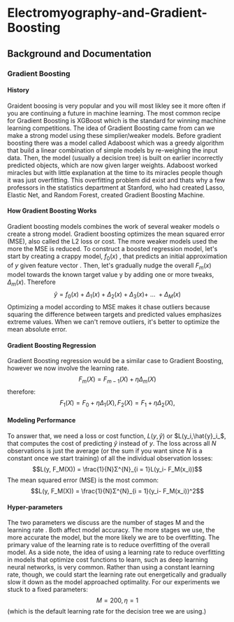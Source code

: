 # Electromyography-and-Gradient-Boosting
## Background and Documentation
### Gradient Boosting
#### History
Graident boosing is very popular and you will most likley see it more often if you are continuing a future in machine learning. The most common recipe for Gradient Boosting is XGBoost which is the standard for winning machine learning competitions. The idea of Gradient Boosting came from can we make a strong model using these simplier/weaker models. Before gradient boosting there was a model called Adaboost which was a greedy algorithm that build a linear combination of simple models by re-weighing the input data. Then, the model (usually a decision tree) is built on earlier incorrectly predicted objects, which are now given larger weights. Adaboost worked miracles but with little explanation at the time to its miracles people though it was just overfitting. This overfitting problem did exist and thats why a few professors in the statistics department at Stanford, who had created Lasso, Elastic Net, and Random Forest, created Gradient Boosting Machine. 

#### How Gradient Boosting Works
Gradient boosting models combines the work of several weaker models o create a strong model.  Gradient boosting optimizes the mean squared error (MSE), also called the L2 loss or cost. The more weaker models used the more the MSE is reduced. To construct a boosted regression model, let's start by creating a crappy model, $f_{0}(x)$ , that predicts an initial approximation of $y$ given feature vector . Then, let's gradually nudge the overall $F_{m}(x)$ model towards the known target value y by adding one or more tweaks, $\Delta_m(x)$. Therefore 
$$\hat{y}= f_{0}(x) + \Delta_1(x) + \Delta_2(x) + \Delta_3(x) +\ ... \ + \Delta_M(x)$$ 
Optimizing a model according to MSE makes it chase outliers because squaring the difference between targets and predicted values emphasizes extreme values. When we can't remove outliers, it's better to optimize the mean absolute error.

#### Gradient Boosting Regression
Gradient Boosting regression would be a similar case 
to Gradient Boosting, however we now involve the learning rate.
$$F_m(X) = F_{m-1}(X) + ηΔ_m(X)$$
therefore:
$$F_1(X) = F_{0} + ηΔ_1(X),  F_2(X) = F_{1} + ηΔ_2(X),$$

#### Modeling Performance
To answer that, we need a loss or cost function, $L(y,\hat{y})$ or $L(y_i,\hat{y}_i_$, that computes the cost of predicting $\hat{y}$ instead of $y$. The loss across all $N$ observations is just the average (or the sum if you want since $N$ is a constant once we start training) of all the individual observation losses:
$$L(y, F_M(X)) = \frac{1}{N}Σ^{N}_{i = 1}L(y_i- F_M(x_i))$$
The mean squared error (MSE) is the most common:
$$L(y, F_M(X)) = \frac{1}{N}Σ^{N}_{i = 1}(y_i- F_M(x_i))^2$$

#### Hyper-parameters
The two parameters we discuss are the number of stages M and the learning rate . Both affect model accuracy. The more stages we use, the more accurate the model, but the more likely we are to be overfitting. The primary value of the learning rate is to reduce overfitting of the overall model. As a side note, the idea of using a learning rate to reduce overfitting in models that optimize cost functions to learn, such as deep learning neural networks, is very common. Rather than using a constant learning rate, though, we could start the learning rate out energetically and gradually slow it down as the model approached optimality. For our experiments we stuck to a fixed parameters:
$$M = 200, η = 1$$ (which is the default learning rate for the decision tree we are using.)
